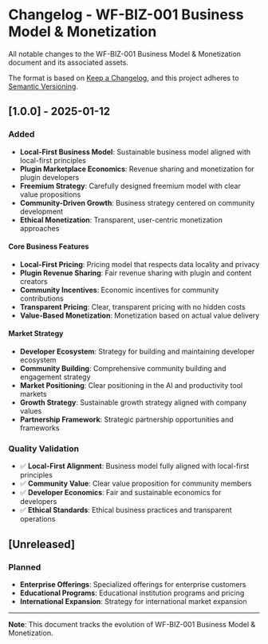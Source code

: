 # Changelog - WF-BIZ-001 Business Model & Monetization

All notable changes to the WF-BIZ-001 Business Model & Monetization document and its associated assets.

The format is based on [Keep a Changelog](https://keepachangelog.com/en/1.0.0/),
and this project adheres to [Semantic Versioning](https://semver.org/spec/v2.0.0.html).

## [1.0.0] - 2025-01-12

### Added
- **Local-First Business Model**: Sustainable business model aligned with local-first principles
- **Plugin Marketplace Economics**: Revenue sharing and monetization for plugin developers
- **Freemium Strategy**: Carefully designed freemium model with clear value propositions
- **Community-Driven Growth**: Business strategy centered on community development
- **Ethical Monetization**: Transparent, user-centric monetization approaches

#### Core Business Features
- **Local-First Pricing**: Pricing model that respects data locality and privacy
- **Plugin Revenue Sharing**: Fair revenue sharing with plugin and content creators
- **Community Incentives**: Economic incentives for community contributions
- **Transparent Pricing**: Clear, transparent pricing with no hidden costs
- **Value-Based Monetization**: Monetization based on actual value delivery

#### Market Strategy
- **Developer Ecosystem**: Strategy for building and maintaining developer ecosystem
- **Community Building**: Comprehensive community building and engagement strategy
- **Market Positioning**: Clear positioning in the AI and productivity tool markets
- **Growth Strategy**: Sustainable growth strategy aligned with company values
- **Partnership Framework**: Strategic partnership opportunities and frameworks

### Quality Validation
- ✅ **Local-First Alignment**: Business model fully aligned with local-first principles
- ✅ **Community Value**: Clear value proposition for community members
- ✅ **Developer Economics**: Fair and sustainable economics for developers
- ✅ **Ethical Standards**: Ethical business practices and transparent operations

## [Unreleased]

### Planned
- **Enterprise Offerings**: Specialized offerings for enterprise customers
- **Educational Programs**: Educational institution programs and pricing
- **International Expansion**: Strategy for international market expansion

---

**Note**: This document tracks the evolution of WF-BIZ-001 Business Model & Monetization.
